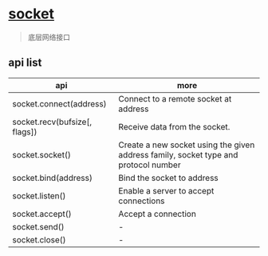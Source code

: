 # [socket](https://docs.python.org/zh-cn/3/library/socket.html)

> 底层网络接口

## api list

| api                           | more                                                                                |
| ----------------------------- | ----------------------------------------------------------------------------------- |
| socket.connect(address)       | Connect to a remote socket at address                                               |
| socket.recv(bufsize[, flags]) | Receive data from the socket.                                                       |
| socket.socket()               | Create a new socket using the given address family, socket type and protocol number |
| socket.bind(address)          | Bind the socket to address                                                          |
| socket.listen()               | Enable a server to accept connections                                               |
| socket.accept()               | Accept a connection                                                                 |
| socket.send()                 | -                                                                                   |
| socket.close()                | -                                                                                   |
